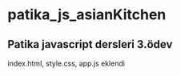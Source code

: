 # patika_js_asianKitchen
## Patika javascript dersleri 3.ödev

index.html, style.css, app.js eklendi
